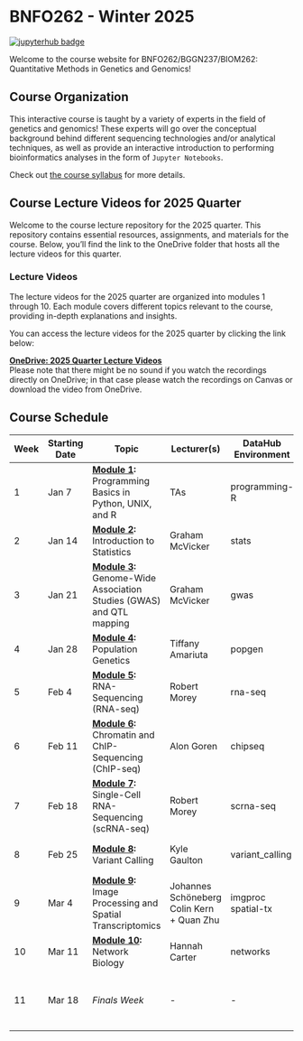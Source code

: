 # BNFO262 - Winter 2025

[![jupyterhub badge](https://img.shields.io/badge/Login%20to%20JupyterHub-grey?style=for-the-badge&logo=jupyter)](https://datahub.ucsd.edu/hub/login)

Welcome to the course website for BNFO262/BGGN237/BIOM262: Quantitative Methods in Genetics and Genomics! 

## Course Organization

This interactive course is taught by a variety of experts in the field of genetics and genomics! These experts will go over the conceptual background behind different sequencing technologies and/or analytical techniques, as well as provide an interactive introduction to performing bioinformatics analyses in the form of `Jupyter Notebooks`. 

Check out [the course syllabus](BNFO262-Syllabus-2025.md) for more details.

## Course Lecture Videos for 2025 Quarter

Welcome to the course lecture repository for the 2025 quarter. This repository contains essential resources, assignments, and materials for the course. Below, you’ll find the link to the OneDrive folder that hosts all the lecture videos for this quarter.

### Lecture Videos

The lecture videos for the 2025 quarter are organized into modules 1 through 10. Each module covers different topics relevant to the course, providing in-depth explanations and insights.

You can access the lecture videos for the 2025 quarter by clicking the link below:

[**OneDrive: 2025 Quarter Lecture Videos**](https://ucsdcloud-my.sharepoint.com/:f:/g/personal/jjauregu_ucsd_edu/Etxg9Nsv7edOvHpe64Sxoc4BJGMhqVgy5wL-RrACTQ_9sA?e=fKjhHq)
<br />Please note that there might be no sound if you watch the recordings directly on OneDrive; in that case please watch the recordings on Canvas or download the video from OneDrive.

## Course Schedule 

| Week | Starting Date | Topic                                                                                    | Lecturer(s)                                  |  DataHub Environment   |  Homework Released                         |
|------|---------------|------------------------------------------------------------------------------------------|----------------------------------------------|------------------------|--------------------------------------------|
| 1    | Jan 7         | **[Module 1](module-1-programming):** Programming Basics in Python, UNIX, and R          | TAs                                          |programming-R           | None                                       |
| 2    | Jan 14        | **[Module 2](module-2-statistics):** Introduction to Statistics                          | Graham McVicker                              |stats                   | None                                       |
| 3    | Jan 21        | **[Module 3](module-3-gwas):** Genome-Wide Association Studies (GWAS) and QTL mapping    | Graham McVicker                              |gwas                    | [Homework 1](homeworks/homework1) (due 1/30 **9 am**)            |
| 4    | Jan 28        | **[Module 4](module-4-popgen):** Population Genetics                                     | Tiffany Amariuta                             |popgen                  | None                                       |
| 5    | Feb 4         | **[Module 5](module-5-rnaseq):** RNA-Sequencing (RNA-seq)                                | Robert Morey                                 |rna-seq                 | [Homework 2](homeworks/homework2) (due 2/13 **9 am**)            |
| 6    | Feb 11        | **[Module 6](module-6-chipseq):** Chromatin and ChIP-Sequencing (ChIP-seq)               | Alon Goren                                   |chipseq                 | **Midterm** (due 2/20 **9 am**)                     |
| 7    | Feb 18        | **[Module 7](module-7-scrnaseq):** Single-Cell RNA-Sequencing (scRNA-seq)                | Robert Morey                                 |scrna-seq               | None                                       |
| 8    | Feb 25        | **[Module 8](module-8-variantcalling):** Variant Calling                                 | Kyle Gaulton                                 |variant_calling         | [Homework 3](homeworks/homework3) (due 3/6 **9 am**)             |
| 9    | Mar 4         | **[Module 9](module-9-imgproc-spatialtx):** Image Processing and Spatial Transcriptomics | Johannes Schöneberg<br>Colin Kern + Quan Zhu |imgproc<br />spatial-tx | None                                       |
| 10   | Mar 11        | **[Module 10](module-10-network):** Network Biology                                      | Hannah Carter                                |networks                | None                                       |
| 11   | Mar 18        | <i>Finals Week</i>                                                                       | -                                            |-                       | **Take-Home Final** (due 3/18 at 11:59 pm)|
